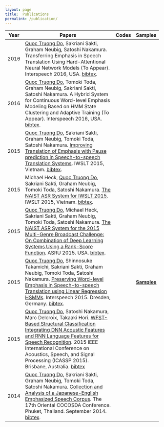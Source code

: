 ```yaml
---
layout: page
title:  Publications
permalink: /publication/
---
```

<!-- [code](http://truongdo.com/word-level-emphasis-estimation/) -->

|Year|Papers|Codes|Samples|
|-----|------|-----|-------|
|2016|[Quoc Truong Do](http://truongdo.com), Sakriani Sakti, Graham Neubig, Satoshi Nakamura. Transferring Emphasis in Speech Translation Using Hard-Attentional Neural Network Models (To Appear). Interspeech 2016, USA. [bibtex](https://github.com/truongdo/truongdo.github.io/raw/master/_docs/bibtex/truong2016a_interspeech.bib). | | |
|2016|[Quoc Truong Do](http://truongdo.com), Tomoki Toda, Graham Neubig, Sakriani Sakti, Satoshi Nakamura. A Hybrid System for Continuous Word-level Emphasis Modeling Based on HMM State Clustering and Adaptive Training (To Appear). Interspeech 2016, USA. [bibtex](https://github.com/truongdo/truongdo.github.io/raw/master/_docs/bibtex/truong2016b_interspeech.bib). | | |
|2015|[Quoc Truong Do](http://truongdo.com), Sakriani Sakti, Graham Neubig, Tomoki Toda, Satoshi Nakamura. [Improving Translation of Emphasis with Pause prediction in Speech-to-speech Translation Systems](https://github.com/truongdo/truongdo.github.io/raw/master/_docs/papers/do2015iwslt.pdf). IWSLT 2015, Vietnam. [bibtex](https://github.com/truongdo/truongdo.github.io/raw/master/_docs/bibtex/truong2015_iwslt.bib). | | |
|2015|Michael Heck, [Quoc Truong Do](http://truongdo.com), Sakriani Sakti, Graham Neubig, Tomoki Toda, Satoshi Nakamura. [The NAIST ASR System for IWSLT 2015](https://github.com/truongdo/truongdo.github.io/raw/master/_docs/papers/michael15iwslt.pdf). IWSLT 2015, Vietnam. [bibtex](https://github.com/truongdo/truongdo.github.io/raw/master/_docs/bibtex/michael_iwslt.bib).| | |
|2015|[Quoc Truong Do](http://truongdo.com), Michael Heck, Sakriani Sakti, Graham Neubig, Tomoki Toda, Satoshi Nakamura. [The NAIST ASR System for the 2015 Multi-Genre Broadcast Challenge: On Combination of Deep Learning Systems Using a Rank-Score Function](https://github.com/truongdo/truongdo.github.io/raw/master/_docs/papers/do15asru.pdf). ASRU 2015. USA. [bibtex](https://github.com/truongdo/truongdo.github.io/raw/master/_docs/bibtex/truong2015_asru.bib).| | |
|2015|[Quoc Truong Do](http://truongdo.com), Shinnosuke Takamichi, Sakriani Sakti, Graham Neubig, Tomoki Toda, Satoshi Nakamura. [Preserving Word-level Emphasis in Speech-to-speech Translation using Linear Regression HSMMs](https://github.com/truongdo/truongdo.github.io/raw/master/_docs/papers/do15interspeech.pdf). Interspeech 2015. Dresden, Germany. [bibtex](https://github.com/truongdo/truongdo.github.io/raw/master/_docs/bibtex/truong2015_interspeech.bib). | | [__Samples__](https://github.com/truongdo/truongdo.github.io/raw/master/_samples/INTERSPEECH2015.zip) |
|2015|[Quoc Truong Do](http://truongdo.com), Satoshi Nakamura, Marc Delcroix, Takaaki Hori. [WFST-Based Structural Classification Integrating DNN Acoustic Features and RNN Language Features for Speech Recognition](https://github.com/truongdo/truongdo.github.io/raw/master/_docs/papers/do15icassp.pdf). 2015 IEEE International Conference on Acoustics, Speech, and Signal Processing (ICASSP 2015). Brisbane, Australia. [bibtex](https://github.com/truongdo/truongdo.github.io/raw/master/_docs/bibtex/truong2015_wfst.bib) | |
|2014|[Quoc Truong Do](http://truongdo.com), Sakriani Sakti, Graham Neubig, Tomoki Toda, Satoshi Nakamura. [Collection and Analysis of a Japanese-English Emphasized Speech Corpus](https://github.com/truongdo/truongdo.github.io/raw/master/_docs/papers/truong2014_cocosda.pdf). The 17th Oriental COCOSDA Conference. Phuket, Thailand. September 2014. [bibtex](https://github.com/truongdo/truongdo.github.io/raw/master/_docs/bibtex/truong2014_cocosda.bib). | |

